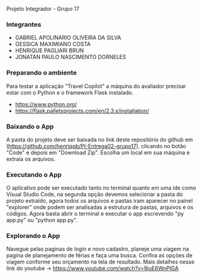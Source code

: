 Projeto Integrador - Grupo 17

### Integrantes
- GABRIEL APOLINARIO OLIVEIRA DA SILVA
- GESSICA MAXIMIANO COSTA
- HENRIQUE PAGLIARI BRUN
- JONATAN PAULO NASCIMENTO DORNELES
  
### Preparando o ambiente
Para testar a aplicação "Travel Copilot" a máquina do avaliador precisar estar com o Python e o framework Flask instalado.
- https://www.python.org/
- https://flask.palletsprojects.com/en/2.3.x/installation/

### Baixando o App
A pasta do projeto deve ser baixada no link deste repositório do github em (https://github.com/henriqpb/PI-Entrega02-grupo17), clicando no botão "Code" e depois em "Download Zip". 
Escolha um local em sua máquina e extraia os arquivos.

### Executando o App
O aplicativo pode ser executado tanto no terminal quanto em uma ide como Visual Studio Code, na segunda opção devemos selecionar a pasta do projeto extraído, 
agora todos os arquivos e pastas iram aparecer no painel "explorer" onde podem ser analisadas a estrutura de pastas, arquivos e os códigos. 
Agora basta abrir o terminal e executar o app escrevendo "py app.py" ou "python app.py".

### Explorando o App
Navegue pelas paginas de login e novo cadastro, planeje uma viagem na pagina de planejamento de férias e faça uma busca. 
Confira as opções de viagem conforme seu orçamento na tela de resultado. 
Mais detalhes nesse link do youtube -> https://www.youtube.com/watch?v=9iuE6WnPlGA
